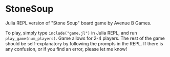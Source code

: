 # StoneSoup
Julia REPL version of "Stone Soup" board game by Avenue B Games. 

To play, simply type `include("game.jl")` in Julia REPL, and run `play_game(num_players)`. Game allows for 2-4 players. 
The rest of the game should be self-explanatory by following the prompts in the REPL. If there is any confusion, or if you find an error, please let me know!
